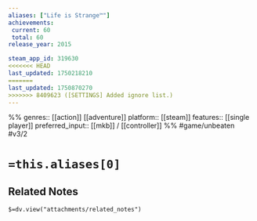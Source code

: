```yaml
---
aliases: ["Life is Strange™"]
achievements:
 current: 60
 total: 60
release_year: 2015

steam_app_id: 319630
<<<<<<< HEAD
last_updated: 1750218210
=======
last_updated: 1750870270
>>>>>>> 8409623 ([SETTINGS] Added ignore list.)
---
```

%%
genres:: [[action]] [[adventure]]
platform:: [[steam]]
features:: [[single player]]
preferred_input:: [[mkb]] / [[controller]]
%%
#game/unbeaten
#v3/2

# `=this.aliases[0]`
## Related Notes
`$=dv.view("attachments/related_notes")`